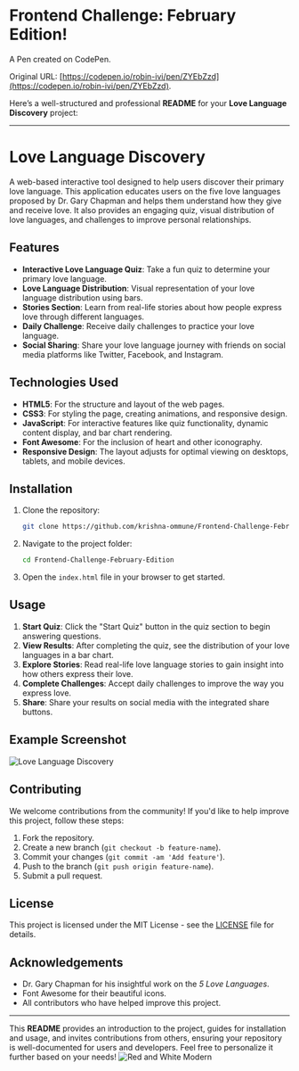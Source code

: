 # Frontend Challenge: February Edition!

A Pen created on CodePen.

Original URL: [https://codepen.io/robin-ivi/pen/ZYEbZzd](https://codepen.io/robin-ivi/pen/ZYEbZzd).

Here’s a well-structured and professional **README** for your **Love Language Discovery** project:

---

# Love Language Discovery

A web-based interactive tool designed to help users discover their primary love language. This application educates users on the five love languages proposed by Dr. Gary Chapman and helps them understand how they give and receive love. It also provides an engaging quiz, visual distribution of love languages, and challenges to improve personal relationships.

## Features

- **Interactive Love Language Quiz**: Take a fun quiz to determine your primary love language.
- **Love Language Distribution**: Visual representation of your love language distribution using bars.
- **Stories Section**: Learn from real-life stories about how people express love through different languages.
- **Daily Challenge**: Receive daily challenges to practice your love language.
- **Social Sharing**: Share your love language journey with friends on social media platforms like Twitter, Facebook, and Instagram.

## Technologies Used

- **HTML5**: For the structure and layout of the web pages.
- **CSS3**: For styling the page, creating animations, and responsive design.
- **JavaScript**: For interactive features like quiz functionality, dynamic content display, and bar chart rendering.
- **Font Awesome**: For the inclusion of heart and other iconography.
- **Responsive Design**: The layout adjusts for optimal viewing on desktops, tablets, and mobile devices.

## Installation

1. Clone the repository:
    ```bash
    git clone https://github.com/krishna-ommune/Frontend-Challenge-February-Edition.git
    ```

2. Navigate to the project folder:
    ```bash
    cd Frontend-Challenge-February-Edition
    ```

3. Open the `index.html` file in your browser to get started.

## Usage

1. **Start Quiz**: Click the "Start Quiz" button in the quiz section to begin answering questions.
2. **View Results**: After completing the quiz, see the distribution of your love languages in a bar chart.
3. **Explore Stories**: Read real-life love language stories to gain insight into how others express their love.
4. **Complete Challenges**: Accept daily challenges to improve the way you express love.
5. **Share**: Share your results on social media with the integrated share buttons.

## Example Screenshot

![Love Language Discovery](https://github.com/user-attachments/assets/bd8be347-192f-4d0e-b9f9-0b05ca03b4b4)

## Contributing

We welcome contributions from the community! If you'd like to help improve this project, follow these steps:

1. Fork the repository.
2. Create a new branch (`git checkout -b feature-name`).
3. Commit your changes (`git commit -am 'Add feature'`).
4. Push to the branch (`git push origin feature-name`).
5. Submit a pull request.

## License

This project is licensed under the MIT License - see the [LICENSE](LICENSE) file for details.

## Acknowledgements

- Dr. Gary Chapman for his insightful work on the *5 Love Languages*.
- Font Awesome for their beautiful icons.
- All contributors who have helped improve this project.

---

This **README** provides an introduction to the project, guides for installation and usage, and invites contributions from others, ensuring your repository is well-documented for users and developers. Feel free to personalize it further based on your needs!
![Red and White Modern](https://github.com/user-attachments/assets/4c13cc18-dcfb-4075-901f-76865c30008c)

